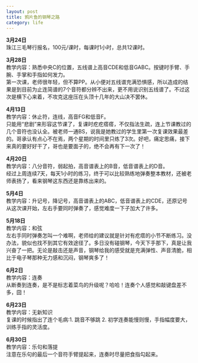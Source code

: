```yaml
---
layout: post
title: 鸦片鱼的钢琴之路
category: life
---
```


**3月24日**  
珠江三毛琴行报名，100元/课时，每课时1小时，总共12课时。

**3月28日**  
教学内容：熟悉中央C的位置，五线谱上高音CDE和低音GABC。按键时手臂、手腕、手掌和手指如何发力。  
第一次课，老师很年轻，但不算PP。从小便对五线谱充满恐惧感，所以造成的结果是到目前为止连简谱的7个音符都分辨不出来，更不用说识别五线谱了。不过这次是横下心来着，不攻克这座压在头顶十几年的大山决不罢休。

**4月13日**  
教学内容：休止符，连线，高音FG和低音F。  
只能用“悲剧”来形容这节课了，复课时疙疙瘩瘩，不仅指法生疏，连上节课教过的几个音符也没认全。被老师一通BS，说我是她教过的学生里第一次复课效果最差的。哥承认有点心不在焉，两个星期的时间里只练了3次。好吧，痛定思痛，接下来真的要好好干了，哥也是要面子的，绝不会再有下一次了！

**4月20日**  
教学内容：八分音符，弱起拍，高音谱表上的B音，低音谱表上的D音。  
经过上周连续7天，每天1小时的练习，终于可以比较熟练地弹奏整本教材，还被老师表扬了，看来钢琴这东西还是靠练出来的。

**5月4日**  
教学内容：升记号，降记号，高音谱表上的ABC，低音谱表上的CDE，还原记号  
从这次课开始，左右手要同时弹奏了，感觉难度一下子加大了许多。

**5月18日**  
教学内容：和弦  
左右手同时弹奏怎叫一个难啊，老师给的建议就是针对有疙瘩的小节不断练习。没办法，貌似也找不到其它有效途径了。多日没有碰钢琴，今天下手那下，真是让我兴奋了一把。无论是敲击还是声音，钢琴给我的感受就是充满弹性、声音清脆，相比于电子琴那种无力感和沉闷，钢琴爽多了！

**6月2日**  
教学内容：连奏  
从断奏到连奏，是不是标志着菜鸟的升级呢？哈哈！连奏个人感觉和敲键盘差不多，囧！

**6月23日**  
教学内容：无新知识  
复课的时候指出了连个毛病:1. 跳音不够跳 2. 初学连奏能慢则慢，手指幅度要大，训练手指的灵活度。

**6月30日**  
教学内容：乐句和落提  
注意在乐句的最后一个音符手臂提起来，连奏时尽量把食指勾起来。